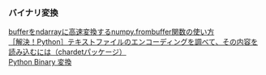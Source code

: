 ### バイナリ変換
[bufferをndarrayに高速変換するnumpy.frombuffer関数の使い方](https://deepage.net/features/numpy-frombuffer.html)  
[［解決！Python］テキストファイルのエンコーディングを調べて、その内容を読み込むには（chardetパッケージ）](https://atmarkit.itmedia.co.jp/ait/articles/2105/11/news015.html)  
[Python Binary 変換](https://qiita.com/Gyutan/items/7939a723c117c8ebbe5f)  
